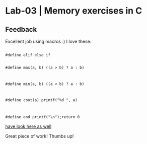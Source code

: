 # Lab-03 | Memory exercises in C

## Feedback
Excellent job using macros :) I love these: 

<code>
#define elif else if

#define max(a, b) ((a > b) ? a : b)

#define min(a, b) ((a < b) ? a : b)

#define cout(a) printf("%d ", a)

#define end printf("\n");return 0
</code>

[have look here as well](https://www.geeksforgeeks.org/taking-string-input-space-c-3-different-methods/)

Great piece of work! Thumbs up!